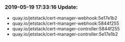 ### 2019-05-19 17:33:16 Update:

- quay.io/jetstack/cert-manager-webhook:5e17e1b2
- quay.io/jetstack/cert-manager-webhook:5844f255
- quay.io/jetstack/cert-manager-controller:5844f255
- quay.io/jetstack/cert-manager-controller:5e17e1b2
